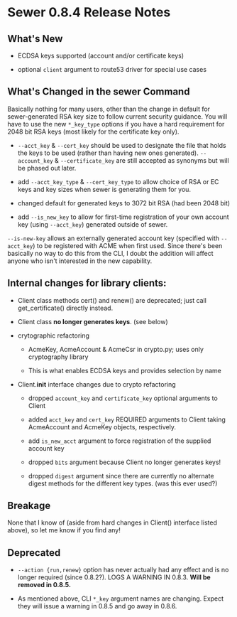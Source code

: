 # Sewer 0.8.4 Release Notes

## What's New

- ECDSA keys supported (account and/or certificate keys)

- optional `client` argument to route53 driver for special use cases

## What's Changed in the sewer Command

Basically nothing for many users, other than the change in default for
sewer-generated RSA key size to follow current security guidance.  You will
have to use the new `*_key_type` options if you have a hard requirement for
2048 bit RSA keys (most likely for the certificate key only).

- `--acct_key` & `--cert_key` should be used to designate the file that
  holds the keys to be used (rather than having new ones generated). 
  `--account_key` & `--certificate_key` are still accepted as synonyms but
  will be phased out later.

- add `--acct_key_type` & `--cert_key_type` to allow choice of RSA or EC
  keys and key sizes when sewer is generating them for you.

- changed default for generated keys to 3072 bit RSA (had been 2048 bit)

- add `--is_new_key` to allow for first-time registration of your own
  account key (using `--acct_key`) generated outside of sewer.

`--is-new-key` allows an externally generated account key (specified with
`--acct_key`) to be registered with ACME when first used.  Since there's
been basically no way to do this from the CLI, I doubt the addition will
affect anyone who isn't interested in the new capability.

## Internal changes for library clients:

- Client class methods cert() and renew() are deprecated; just call
  get_certificate() directly instead.

- Client class **no longer generates keys**.  (see below)

- crytographic refactoring

  - AcmeKey, AcmeAccount & AcmeCsr in crypto.py; uses only cryptography library

  - This is what enables ECDSA keys and provides selection by name

- Client.__init__ interface changes due to crypto refactoring

  - dropped `account_key` and `certificate_key` optional arguments to Client

  - added `acct_key` and `cert_key` REQUIRED arguments to Client taking
    AcmeAccount and AcmeKey objects, respectively.

  - add `is_new_acct` argument to force registration of the supplied account
    key

  - dropped `bits` argument because Client no longer generates keys!

  - dropped `digest` argument since there are currently no alternate digest
    methods for the different key types.  (was this ever used?)

## Breakage

None that I know of (aside from hard changes in Client() interface listed
above), so let me know if you find any!

## Deprecated

- `--action {run,renew}` option has never actually had any effect and is no
  longer required (since 0.8.2?).  LOGS A WARNING IN 0.8.3.  **Will be
  removed in 0.8.5.**

- As mentioned above, CLI `*_key` argument names are changing.  Expect they
  will issue a warning in 0.8.5 and go away in 0.8.6.
